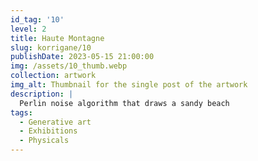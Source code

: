 ```yaml
---
id_tag: '10'
level: 2
title: Haute Montagne
slug: korrigane/10
publishDate: 2023-05-15 21:00:00
img: /assets/10_thumb.webp
collection: artwork
img_alt: Thumbnail for the single post of the artwork
description: |
  Perlin noise algorithm that draws a sandy beach
tags:
  - Generative art
  - Exhibitions
  - Physicals
---
```

